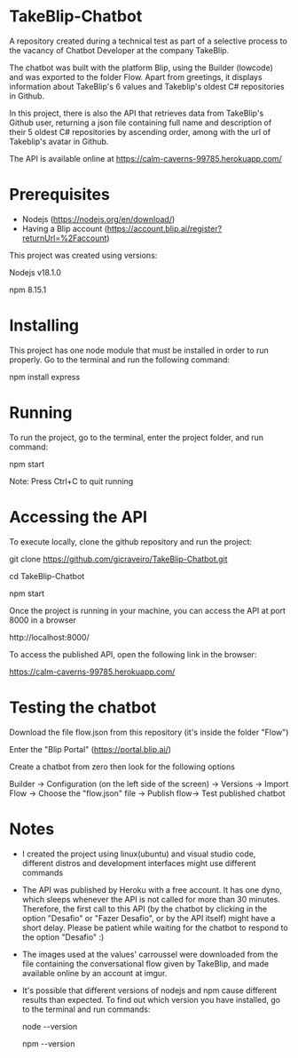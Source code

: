# TakeBlip-Chatbot
A repository created during a technical test as part of a selective process to the vacancy of Chatbot Developer at the company TakeBlip. 

The chatbot was built with the platform Blip, using the Builder (lowcode) and was exported to the folder Flow. 
Apart from greetings, it displays information about TakeBlip's 6 values and Takeblip's oldest C# repositories in Github. 

In this project, there is also the API that retrieves data from TakeBlip's Github user, returning a json file containing full name and description of their 5 oldest C# repositories by ascending order, among with the url of Takeblip's avatar in Github. 

The API is available online at https://calm-caverns-99785.herokuapp.com/

# Prerequisites

- Nodejs (https://nodejs.org/en/download/)
- Having a Blip account (https://account.blip.ai/register?returnUrl=%2Faccount)


This project was created using versions:

Nodejs v18.1.0

npm 8.15.1


# Installing
This project has one node module that must be installed in order to run properly. Go to the terminal and run the following command:

npm install express


# Running
To run the project, go to the terminal, enter the project folder,  and run command:

npm start


Note: Press Ctrl+C to quit running

# Accessing the API
To execute locally, clone the github repository and run the project:


git clone https://github.com/gicraveiro/TakeBlip-Chatbot.git

cd TakeBlip-Chatbot

npm start


Once the project is running in your machine, you can access the API at port 8000 in a browser

http://localhost:8000/


To access the published API, open the following link in the browser:

https://calm-caverns-99785.herokuapp.com/

# Testing the chatbot
Download the file flow.json from this repository (it's inside the folder "Flow")

Enter the "Blip Portal" (https://portal.blip.ai/)

Create a chatbot from zero then look for the following options

Builder -> Configuration (on the left side of the screen) -> Versions -> Import Flow -> Choose the "flow.json" file -> Publish flow-> Test published chatbot

# Notes

- I created the project using linux(ubuntu) and visual studio code, different distros and development interfaces might use different commands


- The API was published by Heroku with a free account. It has one dyno, which sleeps whenever the API is not called for more than 30 minutes. Therefore, the first call to this API (by the chatbot by clicking in the option "Desafio" or "Fazer Desafio", or by the API itself) might have a short delay. Please be patient while waiting for the chatbot to respond to the option "Desafio" :)


- The images used at the values' carroussel were downloaded from the file containing the conversational flow given by TakeBlip, and made available online by an account at imgur.

- It's possible that different versions of nodejs and npm cause different results than expected. To find out which version you have installed, go to the terminal and run commands:

  node --version

  npm --version
